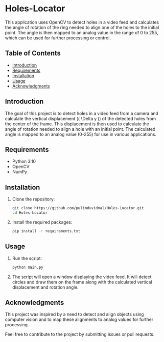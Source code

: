# Holes-Locator

This application uses OpenCV to detect holes in a video feed and calculates the angle of rotation of the ring needed to align one of the holes to the initial point. The angle is then mapped to an analog value in the range of 0 to 255, which can be used for further processing or control.

## Table of Contents
- [Introduction](#introduction)
- [Requirements](#requirements)
- [Installation](#installation)
- [Usage](#usage)
- [Acknowledgments](#acknowledgments)

## Introduction
The goal of this project is to detect holes in a video feed from a camera and calculate the vertical displacement (\( \Delta y \)) of the detected holes from the center of the frame. This displacement is then used to calculate the angle of rotation needed to align a hole with an initial point. The calculated angle is mapped to an analog value (0-255) for use in various applications.

## Requirements
- Python 3.10
- OpenCV
- NumPy

## Installation
1. Clone the repository:
   ```bash
   git clone https://github.com/pulinduvidmal/Holes-Locator.git
   cd Holes-Locator
   
3. Install the required packages:
   ```bash
   pip install -r requirements.txt
   
## Usage
1. Run the script:
   ```bash
   python main.py

2. The script will open a window displaying the video feed. It will detect circles and draw them on the frame along with the calculated vertical displacement and rotation angle.

## Acknowledgments
This project was inspired by a need to detect and align objects using computer vision and to map these alignments to analog values for further processing.

Feel free to contribute to the project by submitting issues or pull requests.

